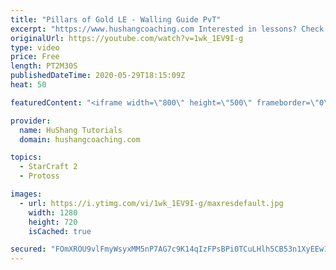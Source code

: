 ```yaml
---
title: "Pillars of Gold LE - Walling Guide PvT"
excerpt: "https://www.hushangcoaching.com Interested in lessons? Check out the website for more information ------------------------------------------------------------------------------------------------------- Want to support HuShang Tutorials directly? Patreon is a website where you can contribute a monthly"
originalUrl: https://youtube.com/watch?v=1wk_1EV9I-g
type: video
price: Free
length: PT2M30S
publishedDateTime: 2020-05-29T18:15:09Z
heat: 50

featuredContent: "<iframe width=\"800\" height=\"500\" frameborder=\"0\" src=\"https://www.youtube.com/embed/1wk_1EV9I-g\" allow=\"accelerometer; autoplay; encrypted-media; gyroscope; picture-in-picture\" allowfullscreen></iframe>"

provider:
  name: HuShang Tutorials
  domain: hushangcoaching.com

topics:
  - StarCraft 2
  - Protoss

images:
  - url: https://i.ytimg.com/vi/1wk_1EV9I-g/maxresdefault.jpg
    width: 1280
    height: 720
    isCached: true

secured: "FOmXROU9vlFmyWsyxMM5nP7AG7c9K14qIzFPsBPi0TCuLHlh5CB53n1XyEEw1zteIzra5nRKOJbZXr/MC/kQEiH24rvMMocdl8cHp+9zMNX5lUPeD0DwDXWcq0VxI8bm8QryhAB6gvEJDdOO86d9hushj+7p6CMwPuEzIlBFzHgor+ZGKTzjvp1nlmwu2t1XLHqhSkdf7L5WPr4KYpHsGS+z1GBKf8cskGlopryXkFnhBcEX8FCuCpQcovr5rEePJQoFXZmxSdJPeG5InHXNwOliQ6tboyE7ssnBMYS7ToG67Is+zjynuXJIRbEhQJO11CubeIA/EjhqPasbSUnyPNe7x4fBu2zqFWZSZY31en4d11vOZIGzvGdpOnA7fVoSDFiytIsESM22i3IzcKMQJ/iOzHnKiltyBpI+/gGEcZk=;XBJrnVARsJGEj/iYdljQJg=="
---
```


